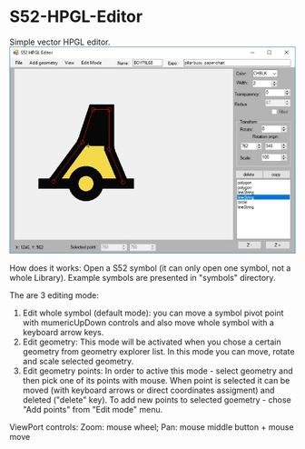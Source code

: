 # S52-HPGL-Editor

Simple vector HPGL editor.
![Screanshot](https://github.com/pavelpasha/S52-HPGL-Editor/blob/master/HPGL_Editor_screanshot.jpg?raw=true)

How does it works:
Open a S52 symbol (it can only open one symbol, not a whole Library). Example symbols are presented in "symbols" directory.

The are 3 editing mode:
1) Edit whole symbol (default mode): you can move a symbol pivot point with mumericUpDown controls and also move whole symbol with a keyboard arrow keys.
2) Edit geometry: This mode will be activated when you chose a certain geometry from geometry explorer list. In this mode you can move, rotate and scale selected geometry. 
3) Edit geometry points: In order to active this mode - select geometry and then pick one of its points with mouse. When point is selected it can be moved (with keyboard arrows or direct coordinates assigment) and deleted ("delete" key). To add new points to selected goemetry - chose "Add points" from "Edit mode" menu. 

ViewPort controls:
Zoom: mouse wheel;
Pan: mouse middle button + mouse move
